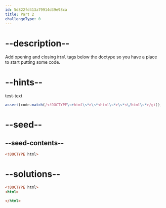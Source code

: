 ```yaml
---
id: 5d822fd413a79914d39e98ca
title: Part 2
challengeType: 0
---
```


# --description--

Add opening and closing `html` tags below the doctype so you have a place to start putting some code.

# --hints--

test-text

```js
assert(code.match(/<!DOCTYPE\s+html\s*>\s*<html\s*>\s*<\/html\s*>/gi));
```

# --seed--

## --seed-contents--

```html
<!DOCTYPE html>
```

# --solutions--

```html
<!DOCTYPE html>
<html>

</html>
```